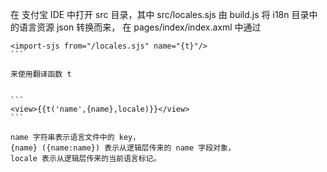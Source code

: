 在 支付宝 IDE 中打开 src 目录，其中 src/locales.sjs 由 build.js 将 i18n 目录中的语言资源 json 转换而来，
在 pages/index/index.axml 中通过

````
<import-sjs from="/locales.sjs" name="{t}"/>
```

来使用翻译函数 t


```
<view>{{t('name',{name},locale)}}</view>
```

name 字符串表示语言文件中的 key， 
{name} ({name:name}) 表示从逻辑层传来的 name 字段对象， 
locale 表示从逻辑层传来的当前语言标记。
